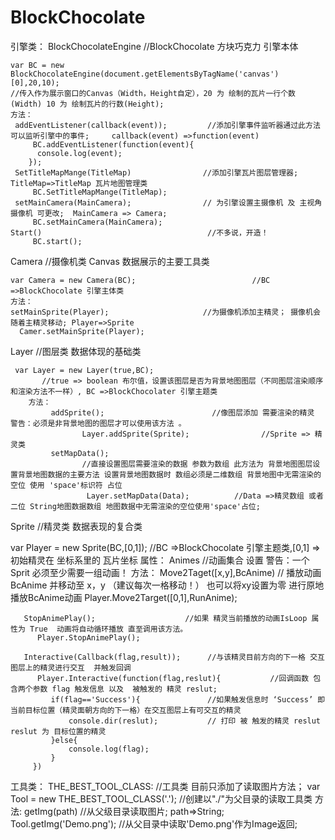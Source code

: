 # BlockChocolate
引擎类：
BlockChocolateEngine                               //BlockChocolate 方块巧克力 引擎本体
 
    var BC = new BlockChocolateEngine(document.getElementsByTagName('canvas')[0],20,10); 
    //传入作为展示窗口的Canvas（Width，Height自定），20 为 绘制的瓦片一行个数(Width) 10 为 绘制瓦片的行数(Height);
    方法：
     addEventListener(callback(event));         //添加引擎事件监听器通过此方法可以监听引擎中的事件;     callback(event) =>function(event)
         BC.addEventListener(function(event){
          console.log(event);
        });
     SetTitleMapMange(TitleMap)                //添加引擎瓦片图层管理器;       TitleMap=>TitleMap 瓦片地图管理类
         BC.SetTitleMapMange(TitleMap);
     setMainCamera(MainCamera);                // 为引擎设置主摄像机 及 主视角摄像机 可更改;  MainCamera => Camera;
         BC.setMainCamera(MainCamera);
    Start()                                     //不多说，开造！
         BC.start();
Camera                                             //摄像机类 Canvas 数据展示的主要工具类 

    var Camera = new Camera(BC);                          //BC =>BlockChocolate 引擎主体类
    方法：
    setMainSprite(Player);                     //为摄像机添加主精灵； 摄像机会随着主精灵移动; Player=>Sprite
      Camer.setMainSprite(Player);

Layer                                           //图层类 数据体现的基础类

     var Layer = new Layer(true,BC);  
           //true => boolean 布尔值，设置该图层是否为背景地图图层（不同图层渲染顺序和渲染方法不一样）, BC =>BlockChocolater 引擎主题类 
        方法：
             addSprite();                        //像图层添加 需要渲染的精灵 警告：必须是非背景地图的图层才可以使用该方法 。
                    Layer.addSprite(Sprite);                //Sprite => 精灵类
             setMapData();                      
                    //直接设置图层需要渲染的数据 参数为数组 此方法为 背景地图图层设置背景地图数据的主要方法 设置背景地图数据时 数组必须是二维数组 背景地图中无需渲染的 空位 使用 'space'标识符 占位    
                     Layer.setMapData(Data);          //Data =>精灵数组 或者二位 String地图数据数组 地图数据中无需渲染的空位使用'space'占位;                                
Sprite                                            //精灵类 数据表现的复合类
  
  var Player = new Sprite(BC,[0,1]);             //BC =>BlockChocolate 引擎主题类,[0,1] =>初始精灵在 坐标系里的 瓦片坐标
      属性：
       Animes                                          //动画集合 设置 警告：一个Sprit 必须至少需要一组动画！
      方法：
       Move2Taget([x,y],BcAnime)           // 播放动画BcAnime 并移动至 x，y （建议每次一格移动！） 也可以将xy设置为零 进行原地播放BcAnime动画    Player.Move2Target([0,1],RunAnime);

       StopAnimePlay();                    //如果 精灵当前播放的动画IsLoop 属性为 True  动画将自动循环播放 直至调用该方法。
          Player.StopAnimePlay();

       Interactive(Callback(flag,result));      //与该精灵目前方向的下一格 交互图层上的精灵进行交互  并触发回调
          Player.Interactive(function(flag,reslut){           //回调函数 包含两个参数 flag 触发信息 以及  被触发的 精灵 reslut;
             if(flag=='Success'){               //如果触发信息时 ‘Success’ 即 当前目标位置（精灵面朝方向的下一格）在交互图层上有可交互的精灵
                 console.dir(reslut);           // 打印 被 触发的精灵 reslut              reslut 为 目标位置的精灵
             }else{
                 console.log(flag);
             }
         })
        


工具类：
THE_BEST_TOOL_CLASS:                               //工具类 目前只添加了读取图片方法；
            var Tool = new THE_BEST_TOOL_CLASS('.'); //创建以"./"为父目录的读取工具类
       方法:
        getImg(path)                              //从父级目录读取图片;   path=>String;     
            Tool.getImg('Demo.png');                 //从父目录中读取'Demo.png'作为Image返回;     
